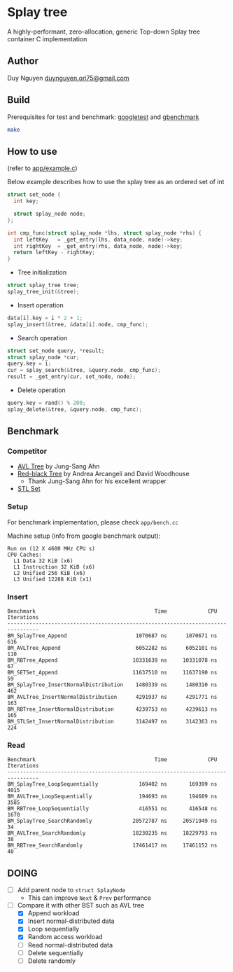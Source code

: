 # Splay tree

A highly-performant, zero-allocation, generic Top-down Splay tree container C implementation

## Author

Duy Nguyen <duynguyen.ori75@gmail.com>

## Build

Prerequisites for test and benchmark: [googletest](https://github.com/google/googletest) and [gbenchmark](https://github.com/google/benchmark)

```sh
make
```

## How to use

(refer to [app/example.c](app/example.c))

Below example describes how to use the splay tree as an ordered set of int

```C
struct set_node {
  int key;

  struct splay_node node;
};

int cmp_func(struct splay_node *lhs, struct splay_node *rhs) {
  int leftKey   = _get_entry(lhs, data_node, node)->key;
  int rightKey  = _get_entry(rhs, data_node, node)->key;
  return leftKey - rightKey;
}
```

* Tree initialization

```C
struct splay_tree tree;
splay_tree_init(&tree);
```

* Insert operation

```C
data[i].key = i * 2 + 1;
splay_insert(&tree, &data[i].node, cmp_func);
```

* Search operation

```C
struct set_node query, *result;
struct splay_node *cur;
query.key = i;
cur = splay_search(&tree, &query.node, cmp_func);
result = _get_entry(cur, set_node, node);
```

* Delete operation

```C
query.key = rand() % 200;
splay_delete(&tree, &query.node, cmp_func);
```

## Benchmark

### Competitor

- [AVL Tree](https://github.com/greensky00/avltree) by Jung-Sang Ahn
- [Red-black Tree](https://github.com/greensky00/avltree/blob/master/rbtree/rbtree.c) by Andrea Arcangeli and David Woodhouse
  - Thank Jung-Sang Ahn for his excellent wrapper
- [STL Set](https://en.cppreference.com/w/cpp/container/set)

### Setup

For benchmark implementation, please check `app/bench.cc`

Machine setup (info from google benchmark output):

```shell
Run on (12 X 4600 MHz CPU s)
CPU Caches:
  L1 Data 32 KiB (x6)
  L1 Instruction 32 KiB (x6)
  L2 Unified 256 KiB (x6)
  L3 Unified 12288 KiB (x1)
```

### Insert

```shell
Benchmark                                      Time             CPU   Iterations
--------------------------------------------------------------------------------
BM_SplayTree_Append                      1070687 ns      1070671 ns          616
BM_AVLTree_Append                        6052282 ns      6052101 ns          110
BM_RBTree_Append                        10331639 ns     10331078 ns           67
BM_SETSet_Append                        11637510 ns     11637190 ns           59
BM_SplayTree_InsertNormalDistribution    1480339 ns      1480310 ns          462
BM_AVLTree_InsertNormalDistribution      4291937 ns      4291771 ns          163
BM_RBTree_InsertNormalDistribution       4239753 ns      4239613 ns          165
BM_STLSet_InsertNormalDistribution       3142497 ns      3142363 ns          224
```

### Read

```shell
Benchmark                                      Time             CPU   Iterations
--------------------------------------------------------------------------------
BM_SplayTree_LoopSequentially             169402 ns       169399 ns         4015
BM_AVLTree_LoopSequentially               194693 ns       194689 ns         3585
BM_RBTree_LoopSequentially                416551 ns       416548 ns         1670
BM_SplayTree_SearchRandomly             20572787 ns     20571949 ns           34
BM_AVLTree_SearchRandomly               18230235 ns     18229793 ns           38
BM_RBTree_SearchRandomly                17461417 ns     17461152 ns           40
```

## DOING

- [ ] Add parent node to `struct SplayNode`
  - This can improve `Next` & `Prev` performance
- [ ] Compare it with other BST such as AVL tree
  - [x] Append workload
  - [x] Insert normal-distributed data
  - [x] Loop sequentially
  - [x] Random access workload
  - [ ] Read normal-distributed data
  - [ ] Delete sequentially
  - [ ] Delete randomly